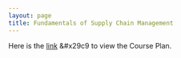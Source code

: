 ```yaml
---
layout: page
title: Fundamentals of Supply Chain Management
---
```


Here is the <a href="https://drive.google.com/file/d/1BC4tvY7Rks0_Xl3leMmUr2Ewz4Ceovgf" target="_blank" rel="noopener noreferrer">link</a> &#x29c9 to view the Course Plan.
